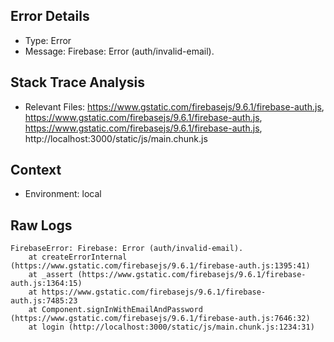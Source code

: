 ## Error Details
- Type: Error
- Message: Firebase: Error (auth/invalid-email).

## Stack Trace Analysis
- Relevant Files: https://www.gstatic.com/firebasejs/9.6.1/firebase-auth.js, https://www.gstatic.com/firebasejs/9.6.1/firebase-auth.js, https://www.gstatic.com/firebasejs/9.6.1/firebase-auth.js, http://localhost:3000/static/js/main.chunk.js

## Context
- Environment: local

## Raw Logs
```
FirebaseError: Firebase: Error (auth/invalid-email).
    at createErrorInternal (https://www.gstatic.com/firebasejs/9.6.1/firebase-auth.js:1395:41)
    at _assert (https://www.gstatic.com/firebasejs/9.6.1/firebase-auth.js:1364:15)
    at https://www.gstatic.com/firebasejs/9.6.1/firebase-auth.js:7485:23
    at Component.signInWithEmailAndPassword (https://www.gstatic.com/firebasejs/9.6.1/firebase-auth.js:7646:32)
    at login (http://localhost:3000/static/js/main.chunk.js:1234:31)
```
